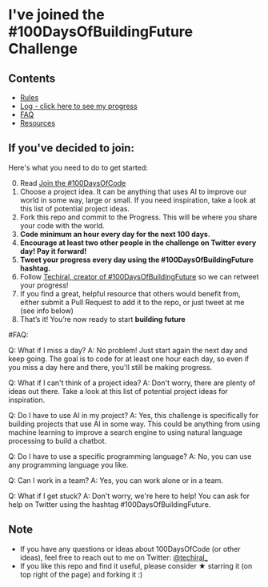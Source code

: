 # I've joined the #100DaysOfBuildingFuture Challenge

## Contents

* [Rules](rules.md)
* [Log - click here to see my progress](log.md)
* [FAQ](FAQ.md)
* [Resources](resources.md)

## If you've decided to join:

Here's what you need to do to get started:

0.  Read [Join the #100DaysOfCode](https://techiral.medium.com/join-the-100daysofbuildingfuture-2dfee22f32c2)
1. Choose a project idea. It can be anything that uses AI to improve our world in some way, large or small. If you need inspiration, take a look at this list of potential project ideas.
2.  Fork this repo and commit to the Progress. This will be where you share your code with the world.
3.  **Code minimum an hour every day for the next 100 days.**
4.  **Encourage at least two other people in the challenge on Twitter every day! Pay it forward!**
7.  **Tweet your progress every day using the #100DaysOfBuildingFuture hashtag.**
8.  Follow [Techiral, creator of #100DaysOfBuildingFuture](https://twitter.com/techiral_) so we can retweet your progress!
9.  If you find a great, helpful resource that others would benefit from, either submit a Pull Request to add it to the repo, or just tweet at me (see info below)
10. That’s it! You’re now ready to start **building future**

#FAQ:

Q: What if I miss a day?
A: No problem! Just start again the next day and keep going. The goal is to code for at least one hour each day, so even if you miss a day here and there, you'll still be making progress.

Q: What if I can't think of a project idea?
A: Don't worry, there are plenty of ideas out there. Take a look at this list of potential project ideas for inspiration.

Q: Do I have to use AI in my project?
A: Yes, this challenge is specifically for building projects that use AI in some way. This could be anything from using machine learning to improve a search engine to using natural language processing to build a chatbot.

Q: Do I have to use a specific programming language?
A: No, you can use any programming language you like.

Q: Can I work in a team?
A: Yes, you can work alone or in a team.

Q: What if I get stuck?
A: Don't worry, we're here to help! You can ask for help on Twitter using the hashtag #100DaysOfBuildingFuture.


## Note

* If you have any questions or ideas about 100DaysOfCode (or other ideas), feel free to reach out to me on Twitter: [@techiral_](https://twitter.com/techiral_)
* If you like this repo and find it useful, please consider &#9733; starring it (on top right of the page) and forking it :)
